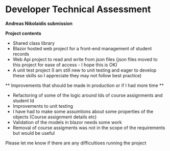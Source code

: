 # Developer Technical Assessment


**Andreas Nikolaidis submission**

**Project contents**

- Shared class library
- Blazor hosted web project for a front-end management of student records
- Web Api project to read and write from json files (json files moved to this project for ease of access - I hope this is OK)
- A unit test project (I am still new to unit testing and eager to develop these skills so I appreciate they may not follow best practice)

** Improvements that should be made in production or if I had more time **
- Refactoring of some of the logic around Ids of course assignments and student Id
- Improvements to unit testing
- I have had to make some assumtions about some properties of the objects (Course assignment details etc)
- Validation of the models in blazor needs some work
- Removal of course assigments was not in the scope of the requirements but would be useful


Please let me know if there are any difficultioes running the project